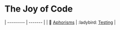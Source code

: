 # The Joy of Code

| --------- | ------- |
| :thinking: [Aphorisms](Aphorisms.md) | :ladybird: [Testing](Testing.md) |

